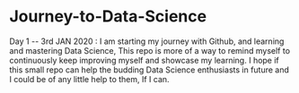 # Journey-to-Data-Science

Day 1 -- 3rd JAN 2020 : 
I am starting my journey with Github, and learning and mastering Data Science, This repo is more of a way to remind myself to continuously keep improving myself and showcase my 
learning. I hope if this small repo can help the budding Data Science enthusiasts in future and I could be of any little help to them, If I can.

